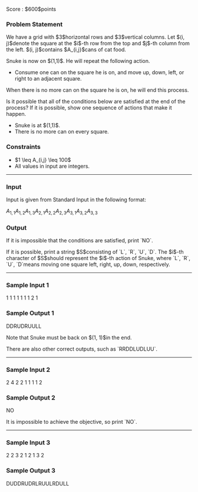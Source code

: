 
<div>

<span>

<span>

<p>
Score : $600$points
</p>

<div>

<section>

### **Problem Statement**

<p>
We have a grid with $3$horizontal rows and $3$vertical columns. Let $(i, j)$denote the square at the $i$-th row from the top and $j$-th column from the left. $(i, j)$contains $A_{i,j}$cans of cat food.
</p>

<p>
Snuke is now on $(1,1)$. He will repeat the following action.
</p>

<ul>

<li>
Consume one can on the square he is on, and move up, down, left, or right to an adjacent square.
</li>

</ul>

<p>
When there is no more can on the square he is on, he will end this process.
</p>

<p>
Is it possible that all of the conditions below are satisfied at the end of the process? If it is possible, show one sequence of actions that make it happen.
</p>

<ul>

<li>
Snuke is at $(1,1)$.
</li>

<li>
There is no more can on every square.
</li>

</ul>

</section>

</div>

<div>

<section>

### **Constraints**

<ul>

<li>
$1 \leq A_{i,j} \leq 100$
</li>

<li>
All values in input are integers.
</li>

</ul>

</section>

</div>

---

<div>

<div>

<section>

### **Input**

<p>
Input is given from Standard Input in the following format:
</p>

<div>

$A_{1,1}$$A_{1,2}$$A_{1,3}$$A_{2,1}$$A_{2,2}$$A_{2,3}$$A_{3,1}$$A_{3,2}$$A_{3,3}$
</div>

</section>

</div>

<div>

<section>

### **Output**

<p>
If it is impossible that the conditions are satisfied, print `NO`.
</p>

<p>
If it is possible, print a string $S$consisting of `L`, `R`, `U`, `D`. The $i$-th character of $S$should represent the $i$-th action of Snuke, where `L`, `R`, `U`, `D`means moving one square left, right, up, down, respectively.
</p>

</section>

</div>

</div>

---

<div>

<section>

### **Sample Input 1**

<div>

1 1 1
1 1 1
1 2 1

</div>

</section>

</div>

<div>

<section>

### **Sample Output 1**

<div>

DDRUDRUULL

</div>

<p>
Note that Snuke must be back on $(1, 1)$in the end.
</p>

<p>
There are also other correct outputs, such as `RRDDLUDLUU`.
</p>

</section>

</div>

---

<div>

<section>

### **Sample Input 2**

<div>

2 4 2
2 1 1
1 1 2

</div>

</section>

</div>

<div>

<section>

### **Sample Output 2**

<div>

NO

</div>

<p>
It is impossible to achieve the objective, so print `NO`.
</p>

</section>

</div>

---

<div>

<section>

### **Sample Input 3**

<div>

2 2 3
2 1 2
1 3 2

</div>

</section>

</div>

<div>

<section>

### **Sample Output 3**

<div>

DUDDRUDRLRUULRDULL

</div>

</section>

</div>

</span>

</span>

</div>
